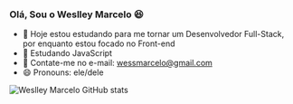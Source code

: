 ### Olá, Sou o Weslley Marcelo 😆

- 🔭 Hoje estou estudando para me tornar um Desenvolvedor Full-Stack, por enquanto estou focado no Front-end
- 🌱 Estudando JavaScript
- 📧 Contate-me no e-mail: wessmarcelo@gmail.com
- 😄 Pronouns: ele/dele

![Weslley Marcelo GitHub stats](https://github-readme-stats.vercel.app/api?username=uellei&show_icons=true&theme=radical)
